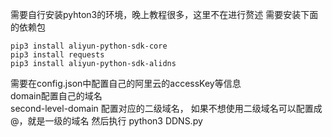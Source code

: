 
需要自行安装pyhton3的环境，晚上教程很多，这里不在进行赘述
需要安装下面的依赖包
```
pip3 install aliyun-python-sdk-core  
pip3 install requests  
pip3 install aliyun-python-sdk-alidns  
```

需要在config.json中配置自己的阿里云的accessKey等信息  
domain配置自己的域名  
second-level-domain 配置对应的二级域名，
如果不想使用二级域名可以配置成@，就是一级的域名
然后执行
python3 DDNS.py